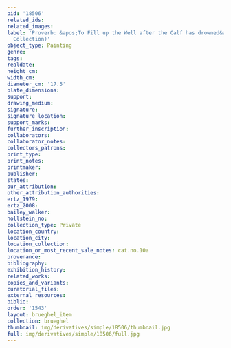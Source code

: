 ```yaml
---
pid: '18506'
related_ids: 
related_images: 
label: 'Proverb: &apos;To Fill up the Well after the Calf has drowned&apos; (Unknown
  Collection)'
object_type: Painting
genre: 
tags: 
realdate: 
height_cm: 
width_cm: 
diameter_cm: '17.5'
plate_dimensions: 
support: 
drawing_medium: 
signature: 
signature_location: 
support_marks: 
further_inscription: 
collaborators: 
collaborator_notes: 
collectors_patrons: 
print_type: 
print_notes: 
printmaker: 
publisher: 
states: 
our_attribution: 
other_attribution_authorities: 
ertz_1979: 
ertz_2008: 
bailey_walker: 
hollstein_no: 
collection_type: Private
location_country: 
location_city: 
location_collection: 
location_or_most_recent_sale_notes: cat.no.10a
provenance: 
bibliography: 
exhibition_history: 
related_works: 
copies_and_variants: 
curatorial_files: 
external_resources: 
biblio: 
order: '1543'
layout: brueghel_item
collection: brueghel
thumbnail: img/derivatives/simple/18506/thumbnail.jpg
full: img/derivatives/simple/18506/full.jpg
---
```

